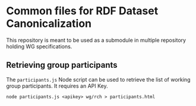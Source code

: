 # Common files for RDF Dataset Canonicalization

This repository is meant to be used as a submodule in multiple repository holding WG specifications.

## Retrieving group participants

The `participants.js` Node script can be used to retrieve the list of working group participants. It requires an API Key.

    node participants.js <apikey> wg/rch > participants.html
